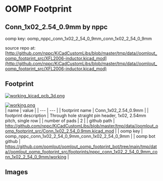 # OOMP Footprint  
## Conn_1x02_2.54_0.9mm  by nppc  
  
oomp key: oomp_nppc_conn_1x02_2_54_0_9mm_conn_1x02_2_54_0_9mm  
  
source repo at: [http://github.com/nppc/KiCadCustomLibs/blob/master/tmp/data//oomlout_oomp_footprint_src/XFL2006-inductor.kicad_mod](http://github.com/nppc/KiCadCustomLibs/blob/master/tmp/data//oomlout_oomp_footprint_src/XFL2006-inductor.kicad_mod)  
## Footprint  
  
[![working_kicad_pcb_3d.png](working_kicad_pcb_3d_600.png)](working_kicad_pcb_3d.png)  
  
[![working.png](working_600.png)](working.png)  
| name | value | 
| --- | --- | 
| footprint name | Conn_1x02_2.54_0.9mm | 
| footprint description | Through hole straight pin header, 1x02, 2.54mm pitch, single row | 
| number of pads | 2 | 
| github path | http://github.com/nppc/KiCadCustomLibs/blob/master/tmp/data//oomlout_oomp_footprint_src/Conn_1x02_2.54_0.9mm.kicad_mod | 
| oomp key | oomp_nppc_conn_1x02_2_54_0_9mm_conn_1x02_2_54_0_9mm | 
| oomp bot github | https://github.com/oomlout/oomlout_oomp_footprint_bot/tree/main/tmp/data//oomlout_oomp_footprint_src/footprints/nppc_conn_1x02_2_54_0_9mm_conn_1x02_2_54_0_9mm/working | 
## Images  
